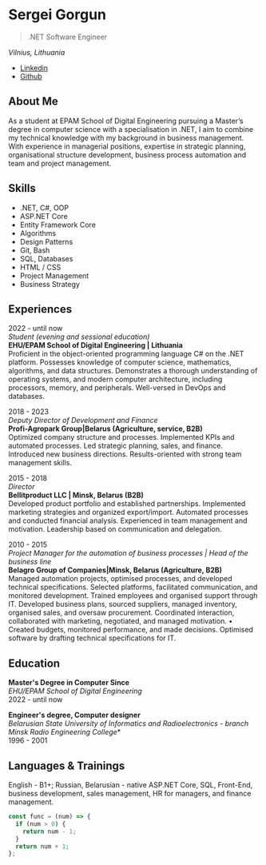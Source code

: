 # Sergei Gorgun
>.NET Software Engineer

*Vilnius, Lithuania*

* [Linkedin](https://www.linkedin.com/in/sergei-gorgun/)
* [Github](https://github.com/sgorgun)

## About Me 
As a student at EPAM School of Digital Engineering pursuing a Master’s degree in computer science with a specialisation in .NET, I aim to combine my technical knowledge with my background in business management. With experience in managerial positions, expertise in strategic planning, organisational structure development, business process automation and team and project management.

## Skills

* .NET, C#, OOP  
* ASP.NET Core  
* Entity Framework Core  
* Algorithms  
* Design Patterns  
* Git, Bash  
* SQL, Databases  
* HTML / CSS  
* Project Management  
* Business Strategy  

## Experiences

2022 - until now  
*Student (evening and sessional education)*  
**EHU/EPAM School of Digital Engineering | Lithuania**  
Proficient in the object-oriented programming language C# on the .NET platform. Possesses knowledge of computer science, mathematics, algorithms, and data structures. Demonstrates a thorough understanding of operating systems, and modern computer architecture, including processors, memory, and peripherals. Well-versed in DevOps and databases.

2018 - 2023  
*Deputy Director of Development and Finance*  
**Profi-Agropark Group|Belarus (Agriculture, service, B2B)**  
Optimized company structure and processes. Implemented KPIs and automated processes. Led strategic planning, sales, and finance. Introduced new business directions. Results-oriented with strong team management skills.

2015 - 2018  
*Director*  
**Bellitproduсt LLC | Minsk, Belarus (B2B)**  
Developed product portfolio and established partnerships. Implemented marketing strategies and organized export/import. Automated processes and conducted financial analysis. Experienced in team management and motivation. Leadership based on communication and delegation.

2010 - 2015  
*Project Manager for the automation of business processes | Head of the business line*  
**Belagro Group of Companies|Minsk, Belarus (Agriculture, B2B)**  
Managed automation projects, optimised processes, and developed technical specifications. Selected platforms, facilitated communication, and monitored development. Trained employees and organised support through IT. Developed business plans, sourced suppliers, managed inventory, organised sales, and oversaw procurement. Coordinated interaction, collaborated with marketing, negotiated, and managed motivation. • Created budgets, monitored performance, and made decisions. Optimised software by drafting technical specifications for IT.

## Education

**Master's Degree in Computer Since**  
*EHU/EPAM School of Digital Engineering*  
2022 - until now

**Engineer's degree, Computer designer**  
*Belarusian State University of Informatics and Radioelectronics - branch Minsk Radio Engineering College**  
1996 - 2001

## Languages & Trainings

English - B1+; Russian, Belarusian - native
ASP.NET Core, SQL, Front-End, business development, sales management, HR for managers, and finance management.

```javascript
const func = (num) => {
  if (num > 0) {
    return num - 1;
  }
  return num + 1;
};
```
